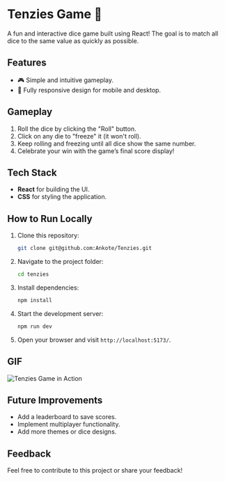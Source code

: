 # Tenzies Game 🎲

A fun and interactive dice game built using React! The goal is to match all dice to the same value as quickly as possible.

## Features
- 🎮 Simple and intuitive gameplay.
- 📱 Fully responsive design for mobile and desktop.

## Gameplay
1. Roll the dice by clicking the "Roll" button.
2. Click on any die to "freeze" it (it won't roll).
3. Keep rolling and freezing until all dice show the same number.
4. Celebrate your win with the game’s final score display!

## Tech Stack
- **React** for building the UI.
- **CSS** for styling the application.

## How to Run Locally
1. Clone this repository:
   ```bash
   git clone git@github.com:Ankote/Tenzies.git
   ```
2. Navigate to the project folder:
   ```bash
   cd tenzies
   ```
3. Install dependencies:
   ```bash
   npm install
   ```
4. Start the development server:
   ```bash
   npm run dev
   ```
5. Open your browser and visit `http://localhost:5173/`.


## GIF
![Tenzies Game in Action](.src/assets/tenzies.gif)

## Future Improvements
- Add a leaderboard to save scores.
- Implement multiplayer functionality.
- Add more themes or dice designs.

## Feedback
Feel free to contribute to this project or share your feedback!

